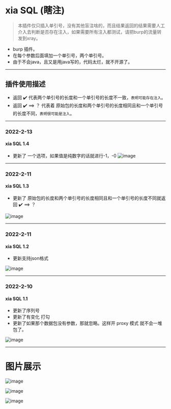 # xia SQL (瞎注)

> 本插件仅只插入单引号，没有其他盲注啥的，而且结果返回的结果需要人工介入去判断是否存在注入，如果需要所有注入都测试，请把burp的流量转发到xray。

* burp 插件。
* 在每个参数后面填加一个单引号，两个单引号。
* 由于不会java，且又是用java写的，代码太烂，就不开源了。

***********

## 插件使用描述
* 返回 ✔️ 代表两个单引号的长度和一个单引号的长度不一致，`表明可能存在注入`。
* 返回 ✔️ ==> ？ 代表着 原始包的长度和两个单引号的长度相同且和一个单引号的长度不同，`表明很可能是注入`。

**********
### 2022-2-13
#### xia SQL 1.4
* 更新了 一个选项，如果值是纯数字的话就进行-1，-0
![image](https://user-images.githubusercontent.com/30351807/153725862-8ec9e92f-66b5-4d5c-9c3e-fb18f5afaa94.png)


**********
### 2022-2-11
#### xia SQL 1.3
* 更新了 原始包的长度和两个单引号的长度相同且和一个单引号的长度不同就返回 ✔️ ==> ？

![image](https://user-images.githubusercontent.com/30351807/153590052-42293c4a-7a85-4740-b29e-209a7c27d403.png)


**********
### 2022-2-11
#### xia SQL 1.2
* 更新支持json格式

![image](https://user-images.githubusercontent.com/30351807/153567877-479a0e15-9d6c-43f5-84d9-80c5dfb6fd03.png)


**********
### 2022-2-10
#### xia SQL 1.1
* 更新了序列号
* 更新了有变化 打勾
* 更新了如果那个数据包没有参数，那就忽略。这样开 proxy 模式 就不会一堆包了。

![image](https://user-images.githubusercontent.com/30351807/153390045-2b3769f6-151b-45c0-a555-53cda4fef2f2.png)


**********
# 图片展示

![image](https://user-images.githubusercontent.com/30351807/153139897-08e6b69b-f129-4fab-a62e-037351d7c60f.png)

![image](https://user-images.githubusercontent.com/30351807/153139950-a4f51f4b-e39d-459d-91b8-e326c2c74c29.png)


![image](https://user-images.githubusercontent.com/30351807/153139522-b9af5d35-36a3-4204-b2f4-7b6a11253d41.png)
